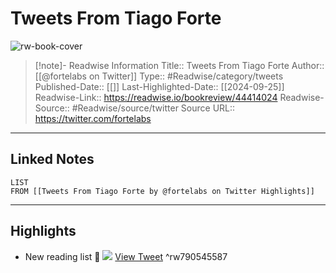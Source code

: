 # Tweets From Tiago Forte

![rw-book-cover](https://pbs.twimg.com/profile_images/1527701676521672707/YXvJP3ac.jpg)
<br>
>[!note]- Readwise Information
>Title:: Tweets From Tiago Forte
>Author:: [[@fortelabs on Twitter]]
>Type:: #Readwise/category/tweets
>Published-Date:: [[]]
>Last-Highlighted-Date:: [[2024-09-25]]
>Readwise-Link:: https://readwise.io/bookreview/44414024
>Readwise-Source:: #Readwise/source/twitter
>Source URL:: https://twitter.com/fortelabs
--- 

## Linked Notes
```dataview
LIST
FROM [[Tweets From Tiago Forte by @fortelabs on Twitter Highlights]]
```

---

## Highlights
- New reading list 🥰 
  ![](https://pbs.twimg.com/media/GYRnPHQXQAAjvft.jpg) [View Tweet](https://readwise.io/open/790545587) ^rw790545587
